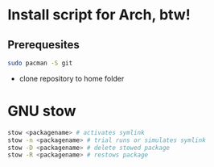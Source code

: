 # Install script for Arch, btw!
## Prerequesites

```bash
sudo pacman -S git
```
- clone repository to home folder

# GNU stow
```bash
stow <packagename> # activates symlink
stow -n <packagename> # trial runs or simulates symlink 
stow -D <packagename> # delete stowed package
stow -R <packagename> # restows package
``` 
